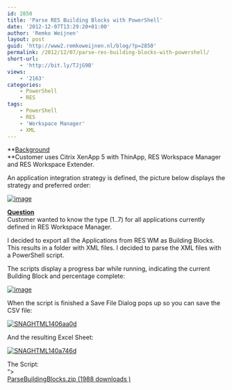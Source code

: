 ```yaml
---
id: 2850
title: 'Parse RES Building Blocks with PowerShell'
date: '2012-12-07T13:29:20+01:00'
author: 'Remko Weijnen'
layout: post
guid: 'http://www2.remkoweijnen.nl/blog/?p=2850'
permalink: /2012/12/07/parse-res-building-blocks-with-powershell/
short-url:
    - 'http://bit.ly/TJjG9B'
views:
    - '2163'
categories:
    - PowerShell
    - RES
tags:
    - PowerShell
    - RES
    - 'Workspace Manager'
    - XML
---
```


**<span style="text-decoration: underline;">Background  
</span>**Customer uses Citrix XenApp 5 with ThinApp, RES Workspace Manager and RES Workspace Extender.

An application integration strategy is defined, the picture below displays the strategy and preferred order:

[![image](http://192.168.40.25:8081/wp-content/uploads/2012/12/image_thumb12.png "image")](http://192.168.40.25:8081/wp-content/uploads/2012/12/image12.png)

**<span style="text-decoration: underline;">Question</span>**  
Customer wanted to know the type (1..7) for all applications currently defined in RES Workspace Manager.

I decided to export all the Applications from RES WM as Building Blocks. This results in a folder with XML files. I decided to parse the XML files with a PowerShell script.

The scripts display a progress bar while running, indicating the current Building Block and percentage complete:

[![image](http://192.168.40.25:8081/wp-content/uploads/2012/12/image_thumb13.png "image")](http://192.168.40.25:8081/wp-content/uploads/2012/12/image13.png)

When the script is finished a Save File Dialog pops up so you can save the CSV file:

[![SNAGHTML1406aa0d](http://192.168.40.25:8081/wp-content/uploads/2012/12/SNAGHTML1406aa0d_thumb.png "SNAGHTML1406aa0d")](http://192.168.40.25:8081/wp-content/uploads/2012/12/SNAGHTML1406aa0d.png)

And the resulting Excel Sheet:

[![SNAGHTML140a746d](http://192.168.40.25:8081/wp-content/uploads/2012/12/SNAGHTML140a746d_thumb.png "SNAGHTML140a746d")](http://192.168.40.25:8081/wp-content/uploads/2012/12/SNAGHTML140a746d.png)

The Script:  
“&gt;  
[ ParseBuildingBlocks.zip (1988 downloads ) ](http://192.168.40.25:8081/download/parsebuildingblocks-zip/?tmstv=1726048920 "Version 1.0")